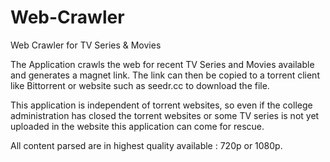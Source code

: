 # Web-Crawler
Web Crawler for TV Series &amp; Movies

The Application crawls the web for recent TV Series and Movies available and generates a magnet link.
The link can then be copied to a torrent client like Bittorrent or website such as seedr.cc to download the file.

This application is independent of torrent websites, so even if the college administration has closed the torrent websites or some TV series is not yet uploaded in the website this application can come for rescue.

All content parsed are in highest quality available : 720p or 1080p.
